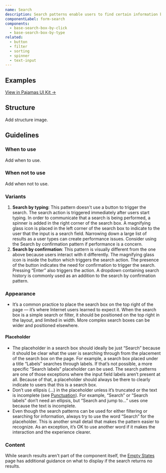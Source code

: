 ```yaml
---
name: Search
description: Search patterns enable users to find certain information by adding criteria that match their query.
componentLabel: form-search
components:
  - base-search-box-by-click
  - base-search-box-by-type
related:
  - button
  - filter
  - sorting
  - spinner
  - text-input
---
```


## Examples

<story-viewer component="base-search-box-by-click" story="history" title="Search by click with history" iframe-padding="0 0 200px 0"></story-viewer>

<story-viewer component="base-search-box-by-type" title="Search by type"></story-viewer>

[View in Pajamas UI Kit →](https://www.figma.com/file/qEddyqCrI7kPSBjGmwkZzQ/%F0%9F%93%99-Component-library?type=design&node-id=49840-75722&mode=dev)

## Structure

<todo>Add structure image.</todo>

## Guidelines

### When to use

<todo>Add when to use.</todo>

### When not to use

<todo>Add when not to use.</todo>

### Variants

1. **Search by typing**: This pattern doesn't use a button to trigger the search. The search action is triggered immediately after users start typing. In order to communicate that a search is being performed, a spinner is added in the right corner of the search box. A magnifying glass icon is placed in the left corner of the search box to indicate to the user that the input is a search field. Narrowing down a large list of results as a user types can create performance issues. Consider using the Search by confirmation pattern if performance is a concern.
1. **Search by confirmation**: This pattern is visually different from the one above because users interact with it differently. The magnifying glass icon is inside the button which triggers the search action. The presence of the button indicates the need for confirmation to trigger the search. Pressing “Enter” also triggers the action. A dropdown containing search history is commonly used as an addition to the search by confirmation pattern.

### Appearance

- It’s a common practice to place the search box on the top right of the page — it’s where Internet users learned to expect it. When the search box is a simple search or filter, it should be positioned on the top right in the layout, and limited in width. More complex search boxes can be wider and positioned elsewhere.

#### Placeholder

- The placeholder in a search box should ideally be just “Search” because it should be clear what the user is searching through from the placement of the search box on the page. For example, a search box placed under a title “Labels” searches through labels. If that’s not possible, a more specific ”Search labels” placeholder can be used. The search patterns are one of those exceptions where the input field labels aren’t present at all. Because of that, a placeholder should always be there to clearly indicate to users that this is a search box.
- Don’t use ellipsis (…) in the placeholder unless it’s truncated or the text is incomplete (see [Punctuation](/content/punctuation)). For example, “Search” or “Search labels” don’t need an ellipsis, but “Search and jump to…” uses one because the text is incomplete.
- Even though the search patterns can be used for either filtering or searching for information, always try to use the word “Search” for the placeholder. This is another small detail that makes the pattern easier to recognize. As an exception, it’s OK to use another word if it makes the interaction and the experience clearer.

### Content

While search results aren't part of the component itself, the [Empty States](/patterns/empty-states#empty-search-results) page has additional guidance on what to display if the search returns no results.
